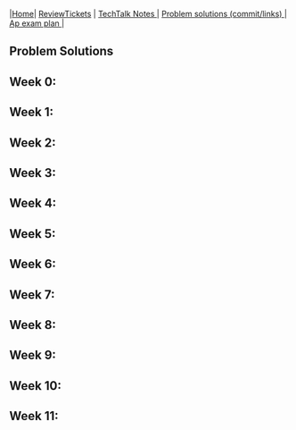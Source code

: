 |[Home](.)| [ReviewTickets](../reviewtickets) | [TechTalk Notes ](../techtalknotes)| [Problem solutions (commit/links) ](.)| [Ap exam plan ](../testprepplan)|

## Problem Solutions
 
Week 0:
- 
  
Week 1:
-
Week 2:
-

Week 3:
- 

Week 4:
- 

Week 5:
- 

Week 6:
- 

Week 7:
- 

Week 8:
- 

Week 9:
- 

Week 10:
- 

Week 11:
- 